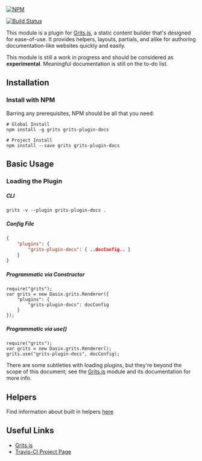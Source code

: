 [![NPM](https://nodei.co/npm/grits-plugin-docs.png?downloads=true&downloadRank=true&stars=true)](https://nodei.co/npm/grits-plugin-docs/)

[![Build Status](https://travis-ci.org/Dasix/grits-plugin-docs.svg?branch=master)](https://travis-ci.org/Dasix/grits-plugin-docs/)

This module is a plugin for [Grits.js](https://github.com/Dasix/grits), a static
content builder that's designed for ease-of-use.  It provides helpers, layouts,
partials, and alike for authoring documentation-like websites quickly and easily.

This module is still a work in progress and should be considered as **experimental**.
Meaningful documentation is still on the to-do list.

## Installation

### Install with NPM

Barring any prerequisites, NPM should be all that you need:
```
# Global Install
npm install -g grits grits-plugin-docs

# Project Install
npm install --save grits grits-plugin-docs
```

## Basic Usage

### Loading the Plugin

##### CLI
```
grits -v --plugin grits-plugin-docs .
```

##### Config File
```json
{
	"plugins": {
		"grits-plugin-docs": { ..docConfig.. }
	}
}
```

##### Programmatic via Constructor
```
require("grits");
var grits = new Dasix.grits.Renderer({
	"plugins": {
		"grits-plugin-docs": docConfig
	}
});
```

##### Programmatic via use()
```
require("grits");
var grits = new Dasix.grits.Renderer();
grits.use("grits-plugin-docs", docConfig);
```

There are some subtleties with loading plugins, but they're beyond the scope of
this document; see the [Grits.js](https://github.com/Dasix/grits) module and its documentation for more info.

## Helpers

Find information about built in helpers [here](src/helpers/readme.md)

## Useful Links

* [Grits.js](https://github.com/Dasix/grits)
* [Travis-CI Project Page](https://travis-ci.org/Dasix/grits-plugin-docs/)

